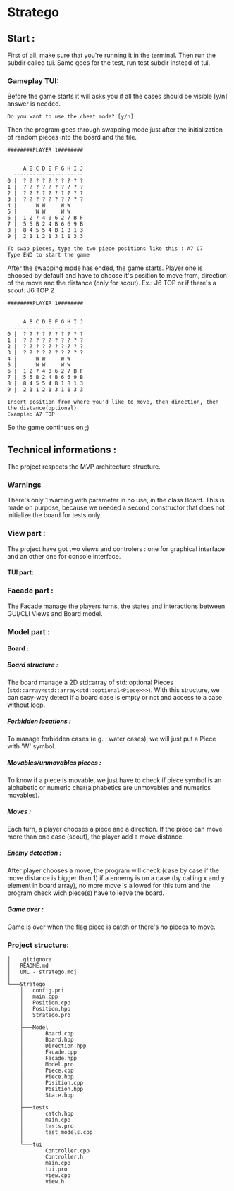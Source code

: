 # Stratego
## Start :
First of all, make sure that you're running it in the terminal. Then run the subdir called tui. Same goes for the test, run test subdir instead of tui.
### Gameplay TUI:
Before the game starts it will asks you if all the cases should be visible [y/n] answer is needed.
```
Do you want to use the cheat mode? [y/n]
```
Then the program goes through swapping mode just after the initialization of random pieces into the board and the file.
```
########PLAYER 1########


     A B C D E F G H I J
  ----------------------
0 |  ? ? ? ? ? ? ? ? ? ?
1 |  ? ? ? ? ? ? ? ? ? ?
2 |  ? ? ? ? ? ? ? ? ? ?
3 |  ? ? ? ? ? ? ? ? ? ?
4 |      W W     W W
5 |      W W     W W
6 |  1 2 7 4 0 6 2 7 B F
7 |  5 5 B 2 4 B 6 6 9 B
8 |  8 4 5 5 4 B 1 B 1 3
9 |  2 1 1 2 1 3 1 1 3 3

To swap pieces, type the two piece positions like this : A7 C7
Type END to start the game 
```
After the swapping mode has ended, the game starts. Player one is choosed by default and have to choose it's position to move from, direction of the move and the distance (only for scout). Ex.: J6 TOP or if there's a scout: J6 TOP 2
```
########PLAYER 1########


     A B C D E F G H I J
  ----------------------
0 |  ? ? ? ? ? ? ? ? ? ?
1 |  ? ? ? ? ? ? ? ? ? ?
2 |  ? ? ? ? ? ? ? ? ? ?
3 |  ? ? ? ? ? ? ? ? ? ?
4 |      W W     W W
5 |      W W     W W
6 |  1 2 7 4 0 6 2 7 B F
7 |  5 5 B 2 4 B 6 6 9 B
8 |  8 4 5 5 4 B 1 B 1 3
9 |  2 1 1 2 1 3 1 1 3 3

Insert position from where you'd like to move, then direction, then the distance(optional)
Example: A7 TOP

```
So the game continues on ;)

## Technical informations :
The project respects the MVP architecture structure.
### Warnings 
There's only 1 warning with parameter in no use, in the class Board. This is made on purpose, because we needed a second constructor that does not initialize the board for tests only.
### View part :
The project have got two views and controlers : one for graphical interface and an other one for console interface.
#### TUI part:
### Facade part :
The Facade manage the players turns, the states and interactions between GUI/CLI Views and Board model.
### Model part :
#### Board :
##### Board structure :
The board manage a 2D std::array of std::optional Pieces (```std::array<std::array<std::optional<Piece>>>```). With this structure, we can easy-way detect if a board case is empty or not and access to a case without loop.
##### Forbidden locations :
To manage forbidden cases (e.g. : water cases), we will just put a Piece with 'W' symbol.
##### Movables/unmovables pieces :
To know if a piece is movable, we just have to check if piece symbol is an alphabetic or numeric char(alphabetics are unmovables and numerics movables).
##### Moves :
Each turn, a player chooses a piece and a direction. If the piece can move more than one case (scout), the player add a move distance.
##### Enemy detection :
After player chooses a move, the program will check (case by case if the move distance is bigger than 1) if a ennemy is on a case (by calling x and y element in board array), no more move is allowed for this turn and the program check wich piece(s) have to leave the board.
##### Game over :
Game is over when the flag piece is catch or there's no pieces to move.
### Project structure:
```
│   .gitignore
│   README.md
│   UML - stratego.mdj
│
└───Stratego
    │   config.pri
    │   main.cpp
    │   Position.cpp
    │   Position.hpp
    │   Stratego.pro
    │
    ├───Model
    │       Board.cpp
    │       Board.hpp
    │       Direction.hpp
    │       Facade.cpp
    │       Facade.hpp
    │       Model.pro
    │       Piece.cpp
    │       Piece.hpp
    │       Position.cpp
    │       Position.hpp
    │       State.hpp
    │
    ├───tests
    │       catch.hpp
    │       main.cpp
    │       tests.pro
    │       test_models.cpp
    │
    └───tui
            Controller.cpp
            Controller.h
            main.cpp
            tui.pro
            view.cpp
            view.h
```